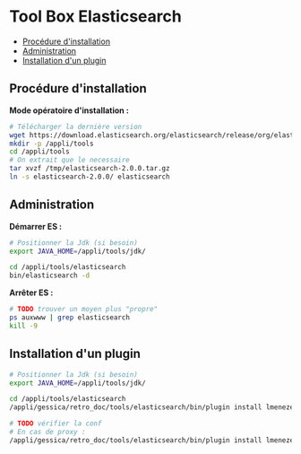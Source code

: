 # Tool Box Elasticsearch

<!-- MarkdownTOC depth=3 -->

- [Procédure d'installation](#procédure-dinstallation)
- [Administration](#administration)
- [Installation d'un plugin](#installation-dun-plugin)

<!-- /MarkdownTOC -->

## Procédure d'installation

**Mode opératoire d'installation :**

```sh
# Télécharger la dernière version
wget https://download.elasticsearch.org/elasticsearch/release/org/elasticsearch/distribution/tar/elasticsearch/2.0.0/elasticsearch-2.0.0.tar.gz
mkdir -p /appli/tools
cd /appli/tools
# On extrait que le necessaire
tar xvzf /tmp/elasticsearch-2.0.0.tar.gz
ln -s elasticsearch-2.0.0/ elasticsearch
```

## Administration

**Démarrer ES :**

```sh
# Positionner la Jdk (si besoin)
export JAVA_HOME=/appli/tools/jdk/

cd /appli/tools/elasticsearch
bin/elasticsearch -d
```

**Arrêter ES :**

```sh
# TODO trouver un moyen plus "propre"
ps auxwww | grep elasticsearch
kill -9
```

## Installation d'un plugin

```sh
# Positionner la Jdk (si besoin)
export JAVA_HOME=/appli/tools/jdk/

cd /appli/tools/elasticsearch
/appli/gessica/retro_doc/tools/elasticsearch/bin/plugin install lmenezes/elasticsearch-kopf/v2.0.0

# TODO vérifier la conf 
# En cas de proxy : 
/appli/gessica/retro_doc/tools/elasticsearch/bin/plugin install lmenezes/elasticsearch-kopf/v2.0.0 -Dhttp.proxyHost=hostname -Dhttp.proxyPort=8080
```

